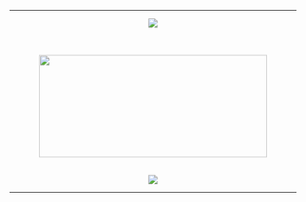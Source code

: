 <hr>
<div align="center">
  <img src="https://img.shields.io/static/v1?label=Overview&message=L3ndry&color=f8efd4&style=for-the-badge&logo=GitHub">

  <br><br>
  <img src="https://github-readme-stats.vercel.app/api/top-langs/?username=L3ndry&layout=compact&langs_count=16&theme=dracula" height="180px" width="400px">
  <br><br>

  <a href="https://www.instagram.com/vvgner/" target="_blank">
    <img src="https://img.shields.io/badge/Instagram-E4405F?style=for-the-badge&logo=instagram&logoColor=white">
  </a>
</div>
<hr>

<br><br><br><br>
